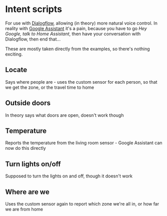 # Intent scripts

For use with [Dialogflow](https://home-assistant.io/components/dialogflow/), allowing (in theory) more natural voice control. In reality with [Google Assistant](https://home-assistant.io/components/google_assistant/) it's a pain, because you have to go _Hey Google, talk to Home Assistant_, then have your conversation with Dialogflow, then end that...

These are mostly taken directly from the examples, so there's nothing exciting.

## Locate

Says where people are - uses the custom sensor for each person, so that we get the zone, or the travel time to home

## Outside doors

In theory says what doors are open, doesn't work though

## Temperature

Reports the temperature from the living room sensor - Google Assistant can now do this directly

## Turn lights on/off

Supposed to turn the lights on and off, though it doesn't work

## Where are we

Uses the custom sensor again to report which zone we're all in, or how far we are from home
